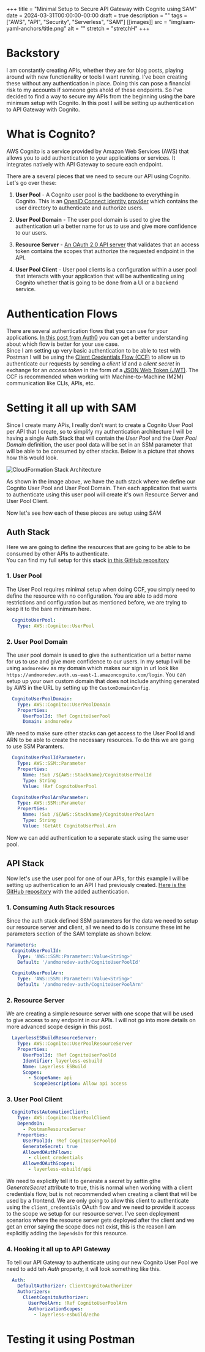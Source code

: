 +++
title = "Minimal Setup to Secure API Gateway with Cognito using SAM"
date = 2024-03-31T00:00:00-00:00
draft = true
description = ""
tags = ["AWS", "API", "Security", "Serverless", "SAM"]
[[images]]
  src = "img/sam-yaml-anchors/title.png"
  alt = ""
  stretch = "stretchH"
+++

# Backstory
I am constantly creating APIs, whether they are for blog posts, playing around with new functionality or tools I want running. I've been creating these without any authentication in place. Doing this can pose a financial risk to my accounts if someone gets ahold of these endpoints. So I've decided to find a way to secure my APIs from the beginning using the bare minimum setup with Cognito.  In this post I will be setting up authentication to API Gateway with Cognito.

# What is Cognito?
AWS Cognito is a service provided by Amazon Web Services (AWS) that allows you to add authentication to your applications or services. It integrates natively with API Gateway to secure each endpoint.  

There are a several pieces that we need to secure our API using Cognito. Let's go over these:

1. **User Pool** - 
A Cognito user pool is the backbone to everything in Cognito. This is an [OpenID Connect identity provider](https://auth0.com/docs/authenticate/protocols/openid-connect-protocol) which contains the user directory to authenticate and authorize users.

2. **User Pool Domain** -
The user pool domain is used to give the authentication url a better name for us to use and give more confidence to our users.

3. **Resource Server** -
[An OAuth 2.0 API server](https://www.oauth.com/oauth2-servers/the-resource-server/) that validates that an access token contains the scopes that authorize the requested endpoint in the API.

4. **User Pool Client** -
User pool clients is a configuration within a user pool that interacts with your application that will be authenticating using Cognito whether that is going to be done from a UI or a backend service. 

# Authentication Flows
There are several authentication flows that you can use for your applications. [In this post from Auth0](https://auth0.com/docs/get-started/authentication-and-authorization-flow) you can get a better understanding about which flow is better for your use case.  
Since I am setting up very basic authentication to be able to test with Postman I will be using the [Client Credentials Flow (CCF)](https://auth0.com/docs/get-started/authentication-and-authorization-flow/client-credentials-flow) to allow us to authenticate our requests by sending a *client id* and a *client secret* in exchange for an *access token* in the form of a [JSON Web Token (JWT)](https://jwt.io/introduction). The CCF is recommended when working with Machine-to-Machine (M2M) communication like CLIs, APIs, etc.

# Setting it all up with SAM
Since I create many APis, I really don't want to create a Cognito User Pool per API that I create, so to simplify my authentication architecture I will be having a single Auth Stack that will contain the *User Pool* and the *User Pool Domain* definition, the user pool data will be set in an SSM parameter that will be able to be consumed by other stacks. Below is a picture that shows how this would look.

![CloudFormation Stack Architecture](/img/api-cognito/stack-architecture.png)

As shown in the image above, we have the auth stack where we define our Cognito User Pool and User Pool Domain. Then each application that wants to authenticate using this user pool will create it's own Resource Server and User Pool Client.

Now let's see how each of these pieces are setup using SAM

## Auth Stack
Here we are going to define the resources that are going to be able to be consumed by other APIs to authenticate.  
You can find my full setup for this stack [in this GitHub repository](https://github.com/andmoredev/cognito-auth)

### 1. User Pool
The User Pool requires minimal setup when doing CCF, you simply need to define the resource with no configuration. You are able to add more restrictions and configuration but as mentioned before, we are trying to keep it to the bare minimum here.
```yaml
  CognitoUserPool:
    Type: AWS::Cognito::UserPool
```

### 2. User Pool Domain
The user pool domain is used to give the authentication url a better name for us to use and give more confidence to our users. In my setup I will be using `andmoredev` as my domain which makes our sign in url look like `https://andmoredev.auth.us-east-1.amazoncognito.com/login`. You can setup up your own custom domain that does not include anything generated by AWS in the URL by setting up the `CustomDomainConfig`.
```yaml
  CognitoUserPoolDomain:
    Type: AWS::Cognito::UserPoolDomain
    Properties:
      UserPoolId: !Ref CognitoUserPool
      Domain: andmoredev
```

We need to make sure other stacks can get access to the User Pool Id and ARN to be able to create the necessary resources. To do this we are going to use SSM Paramters.
```yaml
  CognitoUserPoolIdParameter:
    Type: AWS::SSM::Parameter
    Properties:
      Name: !Sub /${AWS::StackName}/CognitoUserPoolId
      Type: String
      Value: !Ref CognitoUserPool

  CognitoUserPoolArnParameter:
    Type: AWS::SSM::Parameter
    Properties:
      Name: !Sub /${AWS::StackName}/CognitoUserPoolArn
      Type: String
      Value: !GetAtt CognitoUserPool.Arn
```

Now we can add authentication to a separate stack using the same user pool.

## API Stack
Now let's use the user pool for one of our APIs, for this example I will be setting up authentication to an API I had previously created. [Here is the GitHub repository](https://github.com/andmoredev/layerless-esbuild-lambda) with the added authentication.
### 1. Consuming Auth Stack resources
Since the auth stack defined SSM parameters for the data we need to setup our resource server and client, all we need to do is consume these int he parameters section of the SAM template as shown below.
```yaml
Parameters:
  CognitoUserPoolId:
    Type: 'AWS::SSM::Parameter::Value<String>'
    Default: '/andmoredev-auth/CognitoUserPoolId'

  CognitoUserPoolArn:
    Type: 'AWS::SSM::Parameter::Value<String>'
    Default: '/andmoredev-auth/CognitoUserPoolArn'
```

### 2. Resource Server
We are creating a simple resource server with one scope that will be used to give access to any endpoint in our APIs. I will not go into more details on more advanced scope design in this post.
```yaml
  LayerlessESBuildResourceServer:
    Type: AWS::Cognito::UserPoolResourceServer
    Properties:
      UserPoolId: !Ref CognitoUserPoolId
      Identifier: layerless-esbuild
      Name: Layerless ESBuild
      Scopes:
        - ScopeName: api
          ScopeDescription: Allow api access
```

### 3. User Pool Client
```yaml
  CognitoTestAutomationClient:
    Type: AWS::Cognito::UserPoolClient
    DependsOn:
      - PostmanResourceServer
    Properties:
      UserPoolId: !Ref CognitoUserPoolId
      GenerateSecret: true
      AllowedOAuthFlows:
        - client_credentials
      AllowedOAuthScopes:
        - layerless-esbuild/api
```

We need to explicitly tell it to generate a secret by settin gthe *GenerateSecret* attribute to true, this is normal when working with a client credentials flow, but is not recommended when creating a client that will be used by a frontend. We are only going to allow this client to authenticate using the `client_credentials` OAuth flow and we need to provide it access to the scope we setup for our resource server. I've seen deployment scenarios where the resource server gets deployed after the client and we get an error saying the scope does not exist, this is the reason I am explicitly adding the `DependsOn` for this resource.

### 4. Hooking it all up to API Gateway
To tell our API Gateway to authenticate using our new Cognito User Pool we need to add teh *Auth* property, it will look something like this.
```yaml
  Auth:
    DefaultAuthorizer: ClientCognitoAuthorizer
    Authorizers:
      ClientCognitoAuthorizer:
        UserPoolArn: !Ref CognitoUserPoolArn
        AuthorizationScopes:
          - layerless-esbuild/echo
```

# Testing it using Postman

